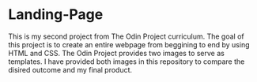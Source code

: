 # Landing-Page
This is my second project from The Odin Project curriculum.
The goal of this project is to create an entire webpage from beggining to end by using HTML and CSS.
The Odin Project provides two images to serve as templates.
I have provided both images in this repository to compare the disired outcome and my final product.